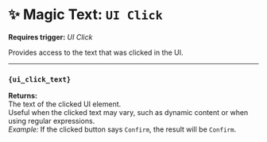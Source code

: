 # ✨ Magic Text: `UI Click`

**Requires trigger:** *UI Click*

Provides access to the text that was clicked in the UI.

---

### `{ui_click_text}`  
**Returns:**  
The text of the clicked UI element.  
Useful when the clicked text may vary, such as dynamic content or when using regular expressions.  
*Example:* If the clicked button says `Confirm`, the result will be `Confirm`.
